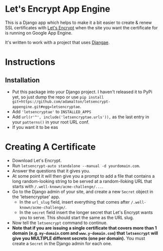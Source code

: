 # Let's Encrypt App Engine

This is a Django app which helps to make it a bit easier to create & renew SSL certificates with [Let's Encrypt](https://letsencrypt.org/) when the site you want the certificate for is running on Google App Engine.


It's written to work with a project that uses [Djangae](https://github.com/potatolondon/djangae).


# Instructions

## Installation

* Put this package into your Django project.  I haven't released it to PyPi yet, so just dump the repo or use `pip install git+https://github.com/adamalton/letsencrypt-appengine.git#egg=letsencryptae`.
* Add `'letsencryptae'` to `INSTALLED_APPS`
* Add `url(r'^', include('letsencryptae.urls')),` as the last entry in your `patterns()` in your root URL conf.
* If you want it to be eas

# Creating A Certificate

* Download Let's Encrypt.
* Run `letsencrypt-auto standalone --manual -d yourdomain.com`.
* Answer the questions that it gives you.
* At some point it will then give you a prompt to add a file that contains a long random-looking string to be served at a random-lloking URL that starts with `/.well-known/acme-challenge/...`.
* Go to the Django admin of your site, and create a new `Secret` object in the 'letsencryptae' app.
  * In the `url_slug` field, insert everything that comes after `/.well-known/acme-challenge/`.
  * In the `secret` field insert the longer secret that Let's Encrypt wants you to serve.  This should start the same as the URL slug.
* Now tell the `letsencrypt` command to continue.
* __Note that if you are issuing a single certificate that covers more than 1 domain (e.g. `my-domain`.com and `www.y-domain.com`) that `letsencrypt` will give you MULTIPLE different secrets (one per domain).__  You must create a `Secret` in the Django admin for each one.
